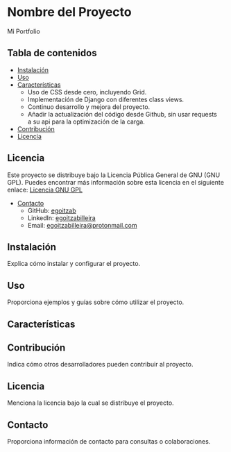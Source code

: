 # Nombre del Proyecto

Mi Portfolio

## Tabla de contenidos

- [Instalación](#instalación)
- [Uso](#uso)
- [Características](#características)
    - Uso de CSS desde cero, incluyendo Grid.
    - Implementación de Django con diferentes class views.
    - Continuo desarrollo y mejora del proyecto.
    - Añadir la actualización del código desde Github, sin usar requests\
        a su api para la optimización de la carga.
- [Contribución](#contribución)
- [Licencia](#licencia)

## Licencia

Este proyecto se distribuye bajo la Licencia Pública General de GNU (GNU GPL). Puedes encontrar más información sobre esta licencia en el siguiente enlace: [Licencia GNU GPL](https://www.gnu.org/licenses/gpl-3.0.html)
- [Contacto](#contacto)
    - GitHub: [egoitzab](https://github.com/egoitzab)
    - LinkedIn: [egoitzabilleira](https://www.linkedin.com/in/egoitzabilleira/)
    - Email: egoitzabilleira@protonmail.com

## Instalación

Explica cómo instalar y configurar el proyecto.

## Uso

Proporciona ejemplos y guías sobre cómo utilizar el proyecto.

## Características



## Contribución

Indica cómo otros desarrolladores pueden contribuir al proyecto.

## Licencia

Menciona la licencia bajo la cual se distribuye el proyecto.

## Contacto

Proporciona información de contacto para consultas o colaboraciones.
